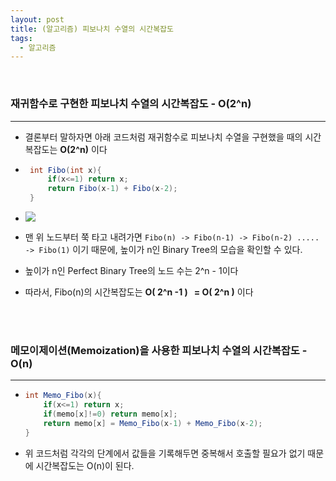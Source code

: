 ```yaml
---
layout: post
title: (알고리즘) 피보나치 수열의 시간복잡도  
tags:
  - 알고리즘
---
```


<br>

### 재귀함수로 구현한 피보나치 수열의 시간복잡도 - **O(2^n)**

---

- 결론부터 말하자면 아래 코드처럼 재귀함수로 피보나치 수열을 구현했을 때의 시간 복잡도는 **O(2^n)** 이다

- ```java
   int Fibo(int x){
       if(x<=1) return x;
       return Fibo(x-1) + Fibo(x-2);
   }
  ```

- ![](https://github.com/dadaJJung/blog/blob/main/images/Fibo_img.png?raw=true)

- 맨 위 노드부터 쭉 타고 내려가면  `Fibo(n) -> Fibo(n-1) -> Fibo(n-2) ..... -> Fibo(1)` 이기 때문에, 높이가 n인 Binary Tree의 모습을 확인할 수 있다.

- 높이가 n인 Perfect Binary Tree의 노드 수는 2^n - 1이다

- 따라서, Fibo(n)의 시간복잡도는 **O( 2^n -1 )   = **O( 2^n )**** 이다

<br>

<br>

### 메모이제이션(Memoization)을 사용한 피보나치 수열의 시간복잡도 - O(n)

---

- ```java
  int Memo_Fibo(x){
      if(x<=1) return x;
      if(memo[x]!=0) return memo[x];
      return memo[x] = Memo_Fibo(x-1) + Memo_Fibo(x-2);
  }
  ```

- 위 코드처럼 각각의 단계에서 값들을 기록해두면 중복해서 호출할 필요가 없기 때문에 시간복잡도는 O(n)이 된다.
